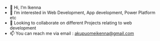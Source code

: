 - 👋 Hi, I’m Ikenna 
- 👀 I’m interested in Web Development, App development, Power Platform etc
- 💞️ Looking to collaborate on different Projects relating to web development
- 📫 You can reach me via email : akupuomeikenna@gmail.com

<!---
Akupsmee/Akupsmee is a ✨ special ✨ repository because its `README.md` (this file) appears on your GitHub profile.
You can click the Preview link to take a look at your changes.
--->
